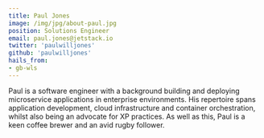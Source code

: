 ```yaml
---
title: Paul Jones
image: /img/jpg/about-paul.jpg
position: Solutions Engineer
email: paul.jones@jetstack.io
twitter: 'paulwilljones'
github: 'paulwilljones'
hails_from:
- gb-wls
---
```


Paul is a software engineer with a background building and deploying microservice applications in enterprise environments. His repertoire spans application development, cloud infrastructure and container orchestration, whilst also being an advocate for XP practices. As well as this, Paul is a keen coffee brewer and an avid rugby follower.
